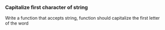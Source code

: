 ### Capitalize first character of string

Write a function that accepts string, function should capitalize the first letter of the word


